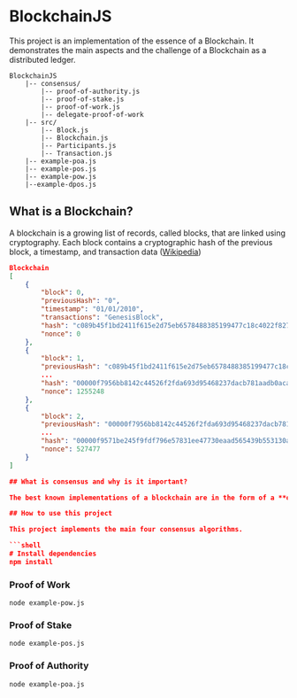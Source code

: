 # BlockchainJS

This project is an implementation of the essence of a Blockchain. It demonstrates the main aspects and the challenge of a Blockchain as a distributed ledger.

```
BlockchainJS  
    |-- consensus/
        |-- proof-of-authority.js
        |-- proof-of-stake.js
        |-- proof-of-work.js
        |-- delegate-proof-of-work
    |-- src/
        |-- Block.js
        |-- Blockchain.js
        |-- Participants.js
        |-- Transaction.js
    |-- example-poa.js
    |-- example-pos.js
    |-- example-pow.js
    |--example-dpos.js
```

## What is a Blockchain?

A blockchain is a growing list of records, called blocks, that are linked using cryptography. Each block contains a cryptographic hash of the previous block, a timestamp, and transaction data ([Wikipedia](https://en.wikipedia.org/wiki/Blockchain))
  
```json
Blockchain
[
    {
        "block": 0,
        "previousHash": "0",
        "timestamp": "01/01/2010",
        "transactions": "GenesisBlock",
        "hash": "c089b45f1bd2411f615e2d75eb6578488385199477c18c4022f8273ca557abfe",
        "nonce": 0
    },
    {
        "block": 1,
        "previousHash": "c089b45f1bd2411f615e2d75eb6578488385199477c18c4022f8273ca557abfe",
        ...
        "hash": "00000f7956bb8142c44526f2fda693d95468237dacb781aadb0aca00478ae2c9",
        "nonce": 1255248
    },
    {
        "block": 2,
        "previousHash": "00000f7956bb8142c44526f2fda693d95468237dacb781aadb0aca00478ae2c9",
        ...
        "hash": "00000f9571be245f9fdf796e57831ee47730eaad565439b553130a2d543f14cb",
        "nonce": 527477
    }
]

## What is consensus and why is it important?

The best known implementations of a blockchain are in the form of a **distributed ledger** (Bitcoin, Ethereum etc.). Each participant can hold a copy of the ledger. There is no centralized database, no instances like a database admin or super user which can garantee the validity across the peers, but also could manipulate blocks retroactively. It may even be that the blockchain grows differently at different nodes. How a valid block is created must be decided amongst the participants of the blockchain. Because anybody can submit blocks (even false ones, see [Byzantine fault](https://en.wikipedia.org/wiki/Byzantine_fault)), the *real* blockchain must be determined by specific consensus algorithms. 

## How to use this project

This project implements the main four consensus algorithms.

```shell
# Install dependencies
npm install
```

### Proof of Work

```shell
node example-pow.js
```

### Proof of Stake

```shell
node example-pos.js
```

### Proof of Authority

```shell
node example-poa.js
```